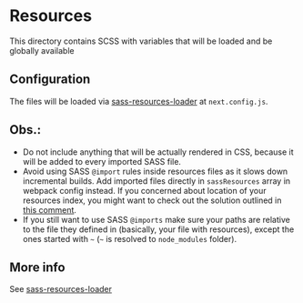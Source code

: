 # Resources

This directory contains SCSS with variables that will be loaded and be globally available

## Configuration
The files will be loaded via [sass-resources-loader](https://github.com/shakacode/sass-resources-loader) at `next.config.js`.


## Obs.:
* Do not include anything that will be actually rendered in CSS, because it will be added to every imported SASS file.
* Avoid using SASS `@import` rules inside resources files as it slows down incremental builds. Add imported files directly in `sassResources` array in webpack config instead. If you concerned about location of your resources index, you might want to check out the solution outlined in [this comment](https://github.com/shakacode/sass-resources-loader/issues/46#issuecomment-335211284).
* If you still want to use SASS `@imports` make sure your paths are relative to the file they defined in (basically, your file with resources), except the ones started with `~` (`~` is resolved to `node_modules` folder).

## More info
See [sass-resources-loader](https://github.com/shakacode/sass-resources-loader)
